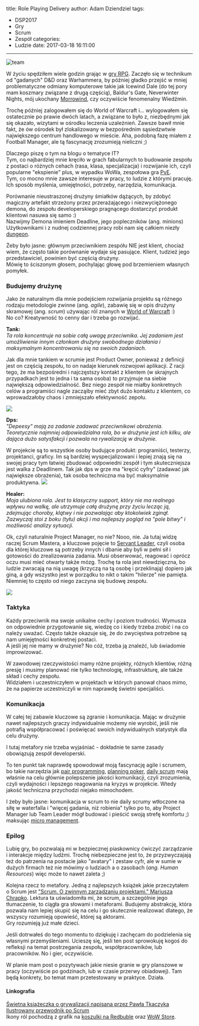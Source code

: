 title: Role Playing Delivery
author: Adam Dziendziel
tags:
  - DSP2017
  - Gry
  - Scrum
  - Zespół
categories:
  - Ludzie
date: 2017-03-18 16:11:00
---
![team](/images/04-rpg-title.jpg)

W życiu spędziłem wiele godzin grając w [gry RPG](http://www.gry-online.pl/encyklopedia-gier.asp?KAT=6). Zaczęło się w technikum od "gadanych" D&D oraz Warhammera, by później gładko przejść w mniej problematyczne odmiany komputerowe takie jak Icewind Dale (do tej pory mam koszmary związane z drugą częścią), Baldur's Gate, Neverwinter Nights, mój ukochany [Morrowind](https://www.youtube.com/watch?v=jtFkIdanNEs), czy oczywiście fenomenalny Wiedźmin.

Trochę później zalogowałem się do World of Warcraft i... wylogowałem się ostatecznie po prawie dwóch latach, a związane to było z, niezbędnymi jak się okazało, wizytami w ośrodku leczenia uzależnień. Zawsze bawił mnie fakt, że ów ośrodek był zlokalizowany w bezpośrednim sąsiedzwtwie największego centrum handlowego w mieście.          Aha, podobną fazę miałem z Football Manager, ale tą fascynację zrozumieją nieliczni ;) 
 
Dlaczego piszę o tym na blogu o tematyce IT?   
Tym, co najbardziej mnie kręciło w grach fabularnych to budowanie zespołu z postaci o różnych cehach (rasa, klasa, specjalizacja) i rozwijanie ich, czyli popularne "ekspienie" plus, w wypadku WoWa, zespołowa gra [PvE](http://pl.wow.wikia.com/wiki/PvE).  
Tym, co mocno mnie zawsze interesuje w pracy, to ludzie z którymi pracuję. Ich sposób myślenia, umiejętności, potrzeby, narzędzia, komunikacja.

Porównanie nieustraszonej drużyny śmiałków dążących, by zdobyć magiczny artefakt strzeżony przez przerażającego i niezwyciężonego demona, do zespołu developerskiego pragnącego dostarczyć produkt klientowi nasuwa się samo :)   
Nazwijmy Demona imieniem Deadline, jego popleczników (ang. minions) Użytkownikami i z nudnej codziennej pracy robi nam się całkiem niezły [dungeon](https://pl.wikipedia.org/wiki/Dungeon_crawl).

Żeby było jasne: głównym przeciwnikiem zespółu NIE jest klient, chociaż wiem, że często takie porównanie wydaje się pasujące. Klient, tudzież jego przedstawiciel, powinien być częścią drużyny.    
Mówię to ściszonym głosem, pochylając głowę pod brzemieniem własnych pomyłek.

### Budujemy drużynę
Jako że naturalnym dla mnie podejściem rozwijania projektu są różnego rodzaju metodologie zwinne (ang. _agile_), zabawię się w opis drużyny skramowej (ang. _scrum_) używając ról znanych w [World of Warcraft](http://wowwiki.wikia.com/wiki/Role) :)    
No co? Kreatywność to cenny dar i trzeba go rozwijać.

__Tank:__  
_Ta rola koncentruje na sobie całą uwagę przeciwnika. Jej zadaniem jest umożliwienie innym członkom drużyny swobodnego działania i maksymalnym koncentrowaniu się na swoich zadaniach._

Jak dla mnie tankiem w scrumie jest Product Owner, ponieważ z definicji jest on częścią zespołu, to on nadaje kierunek rozwojowi aplikacji. Z racji tego, że ma bezpośredni i najczęstszy kontakt z klientem (w skrajnych przypadkach jest to jedna i ta sama osoba) to przyjmuje na siebie największą odpowiedzialność. Bez niego zespół nie miałby konkretnych celów a programiści nagle zacząiby mieć zbyt dużo kontaktu z klientem, co wprowadzałoby chaos i zmniejszało efektywność zepołu.

![](/images/04-wow-tank-icon.jpg)

__Dps:__   
_"Depeesy" mają za zadanie zadawać przeciwnikowi obrażenia. Teoretycznie najmniej odpowiedzialna rola, bo w drużynie jest ich kilku, ale dająca dużo satysfakcji i pozwala na rywalizację w drużynie._ 

W projekcie są to wszystkie osoby budujące produkt: programiści, testerzy, projektanci, graficy. Im są bardziej wyspecjalizowani i lepiej znają się na swojej pracy tym łatwiej zbudować odpowiedni zespół i tym skuteczniejsza jest walka z Deadlinem. Tak jak dps w grze ma "kręcić cyfry" (zadawać jak największe obrażenia), tak osoba techniczna ma być maksymalnie produktywna.
![](/images/04-wow-dps-icon.jpg)

__Healer:__  
_Moja ulubiona rola. Jest to klasyczny support, który nie ma realnego wpływu na walkę, ale utrzymuje całą drużynę przy życiu lecząc ją, zdejmując choroby, klątwy i nie pozwalając aby ktokolwiek zginął. Zazwyczaj stoi z boku (tyłu) akcji i ma najlepszy pogląd na "pole bitwy" i możliwość analizy sytuacji._ 

Ok, czyli naturalnie Project Manager, no nie? Nooo, nie. Ja tutaj widzę raczej Scrum Mastera, a kluczowe pojęcie to [Servant Leader](https://www.mindtools.com/pages/article/servant-leadership.htm), czyli osoba dla której kluczowe są potrzeby innych i dbanie aby byli w pełni sił i gotowości do zrealizowania zadania. Musi obserwować, reagować i oprócz oczu musi mieć otwarty także mózg. Trochę ta rola jest niewdzięczna, bo ludzie zwracają na nią uwagę (krzyczą na tą osobę i przeklinają) dopiero jak giną, a gdy wszystko jest w porządku to nikt o takim "hilerze" nie pamięta.   
Niemniej to często od niego zaczyna się budowę zespołu.

![](/images/04-wow-heal-icon.jpg)


### Taktyka
Każdy przeciwnik ma swoje unikalne cechy i poziom trudności. Wymusza on odpowiednie przygotowanie się, wiedzę co i kiedy trzeba zrobić i na co należy uważać. Często także okazuje się, że do zwycięstwa potrzebne są nam umiejętności konkretnej postaci.   
A jeśli jej nie mamy w drużynie? No cóż, trzeba ją znaleźć, lub świadomie improwizować.

W zawodowej rzeczywistości mamy różne projekty, różnych klientów, różną presję i musimy planować nie tylko technologię, infrastrukturę, ale także skład i cechy zespołu.   
Widziałem i uczestniczyłem w projektach w których panował chaos mimo, że na papierze uczestniczyli w nim naprawdę świetni specjaliści.

### Komunikacja
W całej tej zabawie kluczowe są zgranie i komunikacja. Mając w drużynie nawet najlepszych graczy indywidualnie możemy nie wyrobić, jeśli nie potrafią współpracować i poświęcać swoich indywidualnych statystyk dla celu drużyny.

I tutaj metafory nie trzeba wyjaśniać -  dokładnie te same zasady obowiązują zespół developerski.

To ten punkt tak naprawdę spowodował moją fascynację agile i scrumem, bo takie narzędzia jak [pair programming](http://www.extremeprogramming.org/rules/pair.html), [planning poker](http://procognita.pl/zasoby/artykuly/czytaj/artykul/szacowanie-projektu-agile-cz-2-planning-poker-46/), [daily scrum](https://www.michalwolski.pl/2016/11/daily-scrum-codzienny-scrum/) mają właśnie na celu głównie polepszenie jakości komunikacji, czyli zrozumienia, czyli wydajności i lepszego reagowania na kryzys w projekcie. Wtedy jakość techniczna przychodzi niejako mimochodem.

I żeby było jasne: komunikacja w scrum to nie daily scrumy wtłoczone na siłę w waterfalla i "więcej gadania, niż robienia" tylko po to, aby Project Manager lub Team Leader mógł budować i pieścić swoją strefę komfortu ;) maksując [micro management](https://en.wikipedia.org/wiki/Micromanagement). 

### Epilog
Lubię gry, bo pozwalają mi w bezpiecznej piaskownicy ćwiczyć zarządzanie i interakcje między ludźmi. Trochę niebezpieczne jest to, że przyzwyczajają też do patrzenia na postacie jako "avatary" i zestaw cyfr, ale w sumie w dużych firmach też nie mówimy o ludziach a o zasobach (_ang. Human Resources_) więc może to nawet zaleta ;) 

Kolejna rzecz to metafory. Jedną z najlepszych książek jakie przeczytałem o Scrum jest ["Scrum. O zwinnym zarządzaniu projektami." Mariusza Chrapko](http://helion.pl/ksiazki/scrum-o-zwinnym-zarzadzaniu-projektami-mariusz-chrapko,scrumo.htm). Lektura ta uświadomiła mi, że scrum, a szczególnie jego tłumaczenie, to ciągła gra słowami i metaforami. Budujemy abstrakcję, która pozwala nam lepiej skupić się na celu i go skutecznie realizować dlatego, że wszyscy rozumieją opowieść, której są aktorami.    
Gry rozumieją już małe dzieci.

Jeśli dotrwałeś do tego momentu to dziękuję i zachęcam do podzielenia się własnymi przemyśleniami. Ucieszę się, jeśli ten post sprowokuję kogoś do refleksji na temat postrzegania zespołu, współpracowników, lub pracowników. No i gier, oczywiście. 


W planie mam post o pozytywach jakie niesie granie w gry planszowe w pracy (oczywiście po godzinach, lub w czasie przerwy obiadowej). Tam będą konkrety, bo temat mam przetestowany w praktyce. Działa.


#### Linkografia
[Świetna książeczka o grywalizacji napisana przez Pawła Tkaczyka](http://helion.pl/ksiazki/grywalizacja-jak-zastosowac-reguly-gier-w-dzialaniach-marketingowych-pawel-tkaczyk,grywal.htm)   
[Ilustrowany przewodnik po Scrum](http://blog.brasswillow.pl/2016/07/08/the-illustrated-scrum-guide-updated-darmowy-e-book/)   
Ikony ról pochodzą z grafik na [koszulki na Redbuble](https://www.redbubble.com/people/bonniegregory/works/22344459-warcraft-im-a-healer-the-angel-of-my-allies-and-the-devil-of-my-enmenies?p=t-shirt&ref=work_carousel_work_recommendation&style=mens) oraz [WoW Store](http://wowstore.org/wow_store_clothing.html).